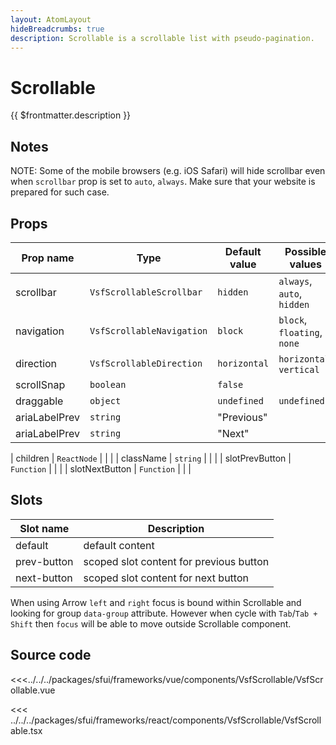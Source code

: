 ```yaml
---
layout: AtomLayout
hideBreadcrumbs: true
description: Scrollable is a scrollable list with pseudo-pagination.
---
```

# Scrollable

{{ $frontmatter.description }}

<Generate />

## Notes

NOTE: Some of the mobile browsers (e.g. iOS Safari) will hide scrollbar even when `scrollbar` prop is set to `auto`, `always`. Make sure that your website is prepared for such case.
## Props

| Prop name     | Type                  | Default value | Possible values             |
| ------------- | --------------------- | ------------- | --------------------------- |
| scrollbar     | `VsfScrollableScrollbar`  | `hidden`      | `always`, `auto`, `hidden`  |
| navigation    | `VsfScrollableNavigation` | `block`       | `block`, `floating`, `none` |
| direction     | `VsfScrollableDirection`  | `horizontal`  | `horizontal`, `vertical`    |
| scrollSnap    | `boolean`             | `false`       |                             |
| draggable     | `object`              | `undefined`   | `undefined`                 |
| ariaLabelPrev | `string`              | "Previous"    |                             |
| ariaLabelPrev | `string`              | "Next"        |                             |
<!-- react -->
| children | `ReactNode` | | |
| className | `string` | | |
| slotPrevButton | `Function` | | |
| slotNextButton | `Function` | | |
<!-- end react -->

<!-- vue -->
## Slots

| Slot name   | Description                             |
| ----------- | --------------------------------------- |
| default     | default content                         |
| prev-button | scoped slot content for previous button |
| next-button | scoped slot content for next button     |
<!-- end vue -->

When using Arrow `left` and `right` focus is bound within Scrollable and looking for group `data-group` attribute.
However when cycle with `Tab`/`Tab + Shift` then `focus` will be able to move outside Scrollable component.

## Source code

<!-- vue -->
<<<../../../packages/sfui/frameworks/vue/components/VsfScrollable/VsfScrollable.vue
<!-- end vue -->
<!-- react -->
<<< ../../../packages/sfui/frameworks/react/components/VsfScrollable/VsfScrollable.tsx
<!-- end react -->
